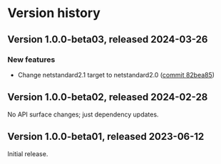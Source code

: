 # Version history

## Version 1.0.0-beta03, released 2024-03-26

### New features

- Change netstandard2.1 target to netstandard2.0 ([commit 82bea85](https://github.com/googleapis/google-cloud-dotnet/commit/82bea850661975b9750ac30753528cc9d2e05240))

## Version 1.0.0-beta02, released 2024-02-28

No API surface changes; just dependency updates.

## Version 1.0.0-beta01, released 2023-06-12

Initial release.
